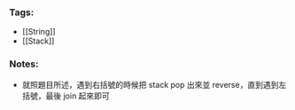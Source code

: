 ### Tags:
- [[String]]
- [[Stack]]
### Notes:
- 就照題目所述，遇到右括號的時候把 stack pop 出來並 reverse，直到遇到左括號，最後 join 起來即可